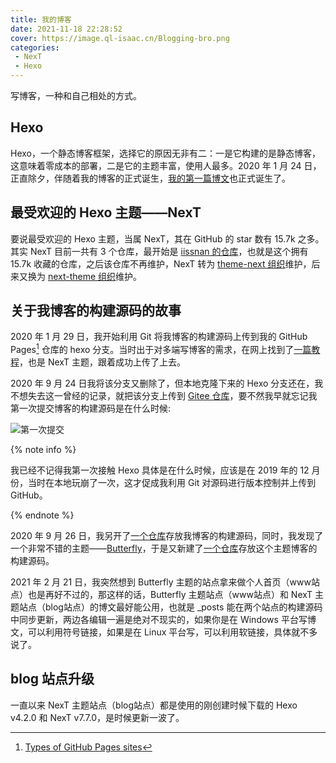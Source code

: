 ```yaml
---
title: 我的博客
date: 2021-11-18 22:28:52
cover: https://image.ql-isaac.cn/Blogging-bro.png
categories:
 - NexT
 - Hexo
---
```


写博客，一种和自己相处的方式。

<!-- more -->

## Hexo

Hexo，一个静态博客框架，选择它的原因无非有二：一是它构建的是静态博客，这意味着零成本的部署，二是它的主题丰富，使用人最多。2020 年 1 月 24 日，正直除夕，伴随着我的博客的正式诞生，[我的第一篇博文](https://blog.ql-isaac.cn/2020/01/24/My_HexoBlog_with_NexT(1)/#more)也正式诞生了。

## 最受欢迎的 Hexo 主题——NexT

要说最受欢迎的 Hexo 主题，当属 NexT，其在 GitHub 的 star 数有 15.7k 之多。其实 NexT 目前一共有 3 个仓库，最开始是 [iissnan 的仓库](https://github.com/iissnan/hexo-theme-next)，也就是这个拥有 15.7k 收藏的仓库，之后该仓库不再维护，NexT 转为 [theme-next 组织](https://github.com/theme-next)维护，后来又换为 [next-theme 组织](https://github.com/next-theme)维护。

## 关于我博客的构建源码的故事

2020 年 1 月 29 日，我开始利用 Git 将我博客的构建源码上传到我的 GitHub Pages[^1] 仓库的 hexo 分支。当时出于对多端写博客的需求，在网上找到了[一篇教程](https://righere.github.io/2016/10/10/install-hexo/)，也是 NexT 主题，跟着成功上传了上去。

2020 年 9 月 24 日我将该分支又删除了，但本地克隆下来的 Hexo 分支还在，我不想失去这一曾经的记录，就把该分支上传到 [Gitee 仓库](https://gitee.com/ql-isaac/next.ql-isaac.cn)，要不然我早就忘记我第一次提交博客的构建源码是在什么时候:

![第一次提交](https://cdn.jsdelivr.net/gh/isaac-ql/post-images-1/My_HexoBlog_with_NexT(3)/第一次提交.png)

{% note info %}

我已经不记得我第一次接触 Hexo 具体是在什么时候，应该是在 2019 年的 12 月份，当时在本地玩崩了一次，这才促成我利用 Git 对源码进行版本控制并上传到 GitHub。

{% endnote %}

2020 年 9 月 26 日，我另开了[一个仓库](https://github.com/ql-isaac/HexoBlog-NexT)存放我博客的构建源码，同时，我发现了一个非常不错的主题——[Butterfly](https://github.com/jerryc127/hexo-theme-butterfly)，于是又新建了[一个仓库](https://github.com/ql-isaac/HexoBlog-Butterfly)存放这个主题博客的构建源码。

2021 年 2 月 21 日，我突然想到 Butterfly 主题的站点拿来做个人首页（www站点）也是再好不过的，那这样的话，Butterfly 主题站点（www站点）和 NexT 主题站点（blog站点）的博文最好能公用，也就是 _posts 能在两个站点的构建源码中同步更新，两边各编辑一遍是绝对不现实的，如果你是在 Windows 平台写博文，可以利用符号链接，如果是在 Linux 平台写，可以利用软链接，具体就不多说了。

## blog 站点升级

一直以来 NexT 主题站点（blog站点）都是使用的刚创建时候下载的 Hexo v4.2.0 和 NexT v7.7.0，是时候更新一波了。

[^1]: [Types of GitHub Pages sites](https://docs.github.com/cn/pages/getting-started-with-github-pages/about-github-pages/#Types-of-GitHub-Pages-sites)